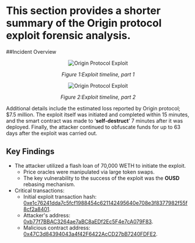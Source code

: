 # This section provides a shorter summary of the Origin protocol exploit forensic analysis.
##Incident Overview
<p align="center">
  <img src=https://github.com/user-attachments/assets/d6e955ff-48b7-486d-9376-814929385094 alt="Origin Protocol Exploit">
</p>
<p align="center">
  <em>Figure 1:Exploit timeline, part 1</em>
</p>

<p align="center">
  <img src=https://github.com/user-attachments/assets/4a653648-b16b-4055-8919-a9bf16283405 alt="Origin Protocol Exploit">
</p>
<p align="center">
  <em>Figure 2:Exploit timeline, part 2</em>
</p>

Additional details include the estimated loss reported by Origin protocol; $7.5 million. The exploit itself was initiated and completed within 15 minutes, and the smart contract was made to ‘**self-destruct**’ 7 minutes after it was deployed. Finally, the attacker continued to obfuscate funds for up to 63 days after the exploit was carried out.

## Key Findings
* The attacker utilized a flash loan of 70,000 WETH to initiate the exploit.
  * Price oracles were manipulated via large token swaps.
  * The key vulnerability to the success of the exploit was the **OUSD** rebasing mechanism.
* Critical transactions:
  * Initial exploit transaction hash: [0xe1c76241dda7c5fcf1988454c621142495640e708e3f8377982f55f8cf2a8401](https://etherscan.io/tx/0xe1c76241dda7c5fcf1988454c621142495640e708e3f8377982f55f8cf2a8401).
  * Attacker's address: [0xb77f7BBAC3264ae7aBC8aEDf2Ec5F4e7cA079F83](https://etherscan.io/address/0xb77f7bbac3264ae7abc8aedf2ec5f4e7ca079f83).
  * Malicious contract address: [0x47C3d84394043a4f42F6422AcCD27bB7240FDFE2](https://etherscan.io/address/0x47c3d84394043a4f42f6422accd27bb7240fdfe2).

